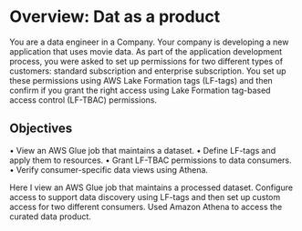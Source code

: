 # Overview: Dat as a product
You are a data engineer in a Company. Your company is developing a new application that uses movie data. As part of the application development process, you were asked to set up permissions for two different types of customers: standard subscription and enterprise subscription. You set up these permissions using AWS Lake Formation tags (LF-tags) and then confirm if you grant the right access using Lake Formation tag-based access control (LF-TBAC) permissions. 

## Objectives 
• View an AWS Glue job that maintains a dataset. 
• Define LF-tags and apply them to resources. 
• Grant LF-TBAC permissions to data consumers. 
• Verify consumer-specific data views using Athena. 

Here I view an AWS Glue job that maintains a processed dataset. Configure access to support data discovery using LF-tags and then set up custom access for two different consumers. Used Amazon Athena to access the curated data product.